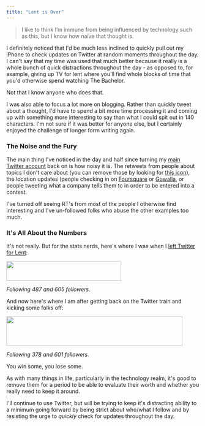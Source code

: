 ```yaml
---
title: "Lent is Over"
---
```

<blockquote><p>I like to think I’m immune from being influenced by technology such as this, but I know how naïve that thought is.</p></blockquote>
<p>I definitely noticed that I'd be much less inclined to quickly pull out my iPhone to check updates on Twitter at random moments throughout the day. I can't say that my time was used that much better because it really is a whole bunch of quick distractions throughout the day - as opposed to, for example, giving up TV for lent where you'll find whole blocks of time that you'd otherwise spend watching The Bachelor.</p>
<p>Not that I know anyone who does that.</p>
<p>I was also able to focus a lot more on blogging. Rather than quickly tweet about a thought, I'd have to spend a bit more time processing it and coming up with something more interesting to say than what I could spit out in 140 characters. I'm not sure if it was better for anyone else, but I certainly enjoyed the challenge of longer form writing again.</p>
<h3>The Noise and the Fury</h3>
<p>The main thing I've noticed in the day and half since turning my <a href="https://www.twitter.com/ichris">main Twitter account</a> back on is how noisy it is. The retweets from people about topics I don't care about (you can remove those by looking for <a href="https://d.pr/mfs9">this icon</a>), the location updates (people checking in on <a href="https://foursquare.com/">Foursquare</a> or <a href="https://gowalla.com/">Gowalla</a>, or people tweeting what a company tells them to in order to be entered into a contest.</p>
<p>I've turned off seeing RT's from most of the people I otherwise find interesting and I've un-followed folks who abuse the other examples too much.</p>
<h3>It's All About the Numbers</h3>
<p>It's not really. But for the stats nerds, here's where I was when I <a href="/2011/03/08/giving-up-twitter-for-lent/">left Twitter for Lent</a>:</p>
<p><a href="https://chrisenns.com/wp-content/uploads/2011/03/twitteraccountdetails.jpg"><img src="https://chrisenns.com/wp-content/uploads/2011/03/twitteraccountdetails-300x51.jpg" alt="" title="twitteraccountdetails" width="300" height="51" class="aligncenter size-medium wp-image-19368" /></a></p>
<p><em>Following 487 and 605 followers.</em></p>
<p>And now here's where I am after getting back on the Twitter train and kicking some folks off:</p>
<p><img src="https://chrisenns.com/wp-content/uploads/2011/04/twitterafterlent.jpg" alt="" title="twitterafterlent" width="460" height="77" class="aligncenter size-full wp-image-19491" /></p>
<p><em>Following 378 and 601 followers.</em></p>
<p>You win some, you lose some.</p>
<p>As with many things in life, particularly in the technology realm, it's good to remove them for a period to be able to evaluate their worth and whether you really need to keep it around.</p>
<p>I'll continue to use Twitter, but will be trying to keep it's distracting ability to a minimum going forward by being strict about who/what I follow and by resisting the urge to <em>quickly</em> check for updates throughout the day.</p>
